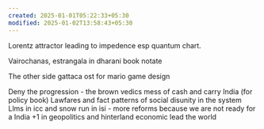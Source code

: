 ```yaml
---
created: 2025-01-01T05:22:33+05:30
modified: 2025-01-02T13:58:43+05:30
---
```


Lorentz attractor leading to impedence esp quantum chart.

Vairochanas, estrangala in dharani book notate

The other side gattaca ost for mario game design

Deny the progression - the brown vedics mess of cash and carry India (for policy book)
Lawfares and fact patterns of social disunity in the system
Llms in icc and snow run in isi - more reforms because we are not ready for a India +1 in geopolitics and hinterland economic lead the world
